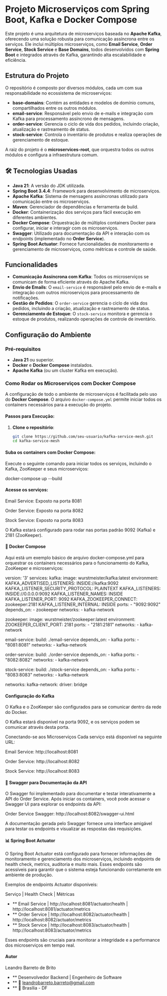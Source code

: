 # Projeto Microserviços com Spring Boot, Kafka e Docker Compose

Este projeto é uma arquitetura de microserviços baseada no **Apache Kafka**, oferecendo uma solução robusta para comunicação assíncrona entre os serviços. Ele inclui múltiplos microserviços, como **Email Service**, **Order Service**, **Stock Service** e **Base Domains**, todos desenvolvidos com **Spring Boot** e integrados através de Kafka, garantindo alta escalabilidade e eficiência.

## Estrutura do Projeto

O repositório é composto por diversos módulos, cada um com sua responsabilidade no ecossistema de microserviços:

- **base-domains**: Contém as entidades e modelos de domínio comuns, compartilhados entre os outros módulos.
- **email-service**: Responsável pelo envio de e-mails e integração com Kafka para processamento assíncrono de mensagens.
- **order-service**: Gerencia o ciclo de vida dos pedidos, incluindo criação, atualização e rastreamento de status.
- **stock-service**: Controla o inventário de produtos e realiza operações de gerenciamento de estoque.

A raiz do projeto é o **microservices-root**, que orquestra todos os outros módulos e configura a infraestrutura comum.

## 🛠 Tecnologias Usadas

- **Java 21**: A versão do JDK utilizada.
- **Spring Boot 3.4.4**: Framework para desenvolvimento de microserviços.
- **Apache Kafka**: Sistema de mensagens assíncronas utilizado para comunicação entre os microserviços.
- **Maven**: Gerenciador de dependências e ferramenta de build.
- **Docker**: Containerização dos serviços para fácil execução em diferentes ambientes.
- **Docker Compose**: Orquestração de múltiplos containers Docker para configurar, iniciar e interagir com os microserviços.
- **Swagger**: Utilizado para documentação da API e interação com os endpoints (implementado no **Order Service**).
- **Spring Boot Actuator**: Fornece funcionalidades de monitoramento e gerenciamento de microserviços, como métricas e controle de saúde.

## Funcionalidades

- **Comunicação Assíncrona com Kafka**: Todos os microserviços se comunicam de forma eficiente através do Apache Kafka.
- **Envio de Emails**: O `email-service` é responsável pelo envio de e-mails e integração com outros microserviços para processamento de notificações.
- **Gestão de Pedidos**: O `order-service` gerencia o ciclo de vida dos pedidos, incluindo a criação, atualização e rastreamento de status.
- **Gerenciamento de Estoque**: O `stock-service` monitora e gerencia o estoque de produtos, realizando operações de controle de inventário.

## Configuração do Ambiente

### Pré-requisitos

- **Java 21** ou superior.
- **Docker** e **Docker Compose** instalados.
- **Apache Kafka** (ou um cluster Kafka em execução).

### Como Rodar os Microserviços com Docker Compose

A configuração de todo o ambiente de microserviços é facilitada pelo uso do **Docker Compose**. O arquivo `docker-compose.yml` permite iniciar todos os containers necessários para a execução do projeto.

#### Passos para Execução:

1. **Clone o repositório**:

   ```bash
   git clone https://github.com/seu-usuario/kafka-service-mesh.git
   cd kafka-service-mesh
#### Suba os containers com Docker Compose:

Execute o seguinte comando para iniciar todos os serviços, incluindo o Kafka, ZooKeeper e seus microserviços:

docker-compose up --build


#### Acesse os serviços:

Email Service: Exposto na porta 8081

Order Service: Exposto na porta 8082

Stock Service: Exposto na porta 8083

O Kafka estará configurado para rodar nas portas padrão 9092 (Kafka) e 2181 (ZooKeeper).

#### 🐳 Docker Compose
Aqui está um exemplo básico de arquivo docker-compose.yml para orquestrar os containers necessários para o funcionamento do Kafka, ZooKeeper e microserviços:

version: '3'
services:
  kafka:
    image: wurstmeister/kafka:latest
    environment:
      KAFKA_ADVERTISED_LISTENERS: INSIDE://kafka:9092
      KAFKA_LISTENER_SECURITY_PROTOCOL: PLAINTEXT
      KAFKA_LISTENERS: INSIDE://0.0.0.0:9092
      KAFKA_LISTENER_NAMES: INSIDE
      KAFKA_LISTENER_PORT: 9092
      KAFKA_ZOOKEEPER_CONNECT: zookeeper:2181
      KAFKA_LISTENER_INTERNAL: INSIDE
    ports:
      - "9092:9092"
    depends_on:
      - zookeeper
    networks:
      - kafka-network

  zookeeper:
    image: wurstmeister/zookeeper:latest
    environment:
      ZOOKEEPER_CLIENT_PORT: 2181
    ports:
      - "2181:2181"
    networks:
      - kafka-network

  email-service:
    build: ./email-service
    depends_on:
      - kafka
    ports:
      - "8081:8081"
    networks:
      - kafka-network

  order-service:
    build: ./order-service
    depends_on:
      - kafka
    ports:
      - "8082:8082"
    networks:
      - kafka-network

  stock-service:
    build: ./stock-service
    depends_on:
      - kafka
    ports:
      - "8083:8083"
    networks:
      - kafka-network

networks:
  kafka-network:
    driver: bridge
    
#### Configuração do Kafka
O Kafka e o ZooKeeper são configurados para se comunicar dentro da rede do Docker.

O Kafka estará disponível na porta 9092, e os serviços podem se comunicar através desta porta.

Conectando-se aos Microserviços
Cada serviço está disponível na seguinte URL:

Email Service: http://localhost:8081

Order Service: http://localhost:8082

Stock Service: http://localhost:8083

#### 📖 Swagger para Documentação da API
O Swagger foi implementado para documentar e testar interativamente a API do Order Service. Após iniciar os containers, você pode acessar o Swagger UI para explorar os endpoints da API:

Order Service Swagger: http://localhost:8082/swagger-ui.html

A documentação gerada pelo Swagger fornece uma interface amigável para testar os endpoints e visualizar as respostas das requisições.

#### 📊 Spring Boot Actuator
O Spring Boot Actuator está configurado para fornecer informações de monitoramento e gerenciamento dos microserviços, incluindo endpoints de health check, metrics, auditoria e muito mais. Esses endpoints são acessíveis para garantir que o sistema esteja funcionando corretamente em ambiente de produção.

Exemplos de endpoints Actuator disponíveis:

Serviço | Health Check | Métricas
- ** Email Service | http://localhost:8081/actuator/health | http://localhost:8081/actuator/metrics
- ** Order Service | http://localhost:8082/actuator/health | http://localhost:8082/actuator/metrics
- ** Stock Service | http://localhost:8083/actuator/health | http://localhost:8083/actuator/metrics



Esses endpoints são cruciais para monitorar a integridade e a performance dos microserviços em tempo real.

####  Autor

Leandro Barreto de Brito
- ** Desenvolvedor Backend | Engenheiro de Software
- ** 📧 leandrobarreto.barreto@gmail.com
- ** 📍 Brasília - DF

